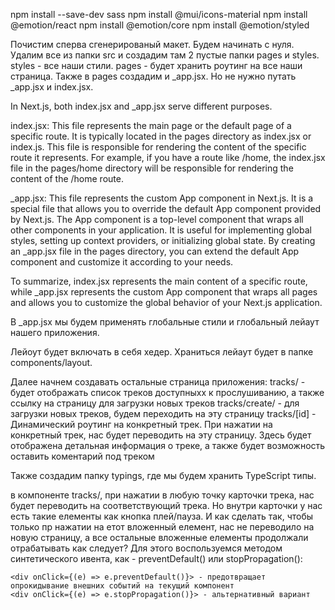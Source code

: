 npm install --save-dev sass
npm install @mui/icons-material
npm install @emotion/react
npm install @emotion/core
npm install @emotion/styled

Почистим сперва сгенерированый макет. Будем начинать с нуля. Удалим все из папки src и создадим там 2 пустые папки pages и styles. styles - все наши стили. pages - будет хранить роутинг на все наши страница. Также в pages создадим и _app.jsx. Но не нужно путать _app.jsx и index.jsx.

In Next.js, both index.jsx and _app.jsx serve different purposes.

index.jsx: This file represents the main page or the default page of a specific route. It is typically located in the pages directory as index.jsx or index.js. This file is responsible for rendering the content of the specific route it represents. For example, if you have a route like /home, the index.jsx file in the pages/home directory will be responsible for rendering the content of the /home route.

_app.jsx: This file represents the custom App component in Next.js. It is a special file that allows you to override the default App component provided by Next.js. The App component is a top-level component that wraps all other components in your application. It is useful for implementing global styles, setting up context providers, or initializing global state. By creating an _app.jsx file in the pages directory, you can extend the default App component and customize it according to your needs.

To summarize, index.jsx represents the main content of a specific route, while _app.jsx represents the custom App component that wraps all pages and allows you to customize the global behavior of your Next.js application.

В _app.jsx мы будем применять глобальные стили и глобальный лейаут нашего приложения.

Лейоут будет включать в себя хедер. Храниться лейаут будет в папке components/layout.

Далее начнем создавать остальные страница приложения:
    tracks/ - будет отображать список треков доступныхх к прослушиванию, а также ссылку на страницу для загрузки новых треков
    tracks/create/ - для загрузки новых треков, будем переходить на эту страницу
    tracks/[id] - Динамический роутинг на конкретный трек. При нажатии на конкретный трек, нас будет переводить на эту страницу. Здесь будет отображена детальная информация о треке, а также будет возможность оставить коментарий под треком

Также создадим папку typings, где мы будем хранить TypeScript типы.

в компоненте tracks/, при нажатии в любую точку карточки трека, нас будет переводить на соответствующий трека. Но внутри карточки у нас есть такие елементы как кнопка плей/пауза. И как сделать так, чтобы только пр нажатии на етот вложенный елемент, нас не переводило на новую страницу, а все остальные вложенные елементы продолжали отрабатывать как следует? Для этого воспользуемся методом синтетического ивента, как - preventDefault() или stopPropagation():
```
<div onClick={(e) => e.preventDefault()}> - предотвращает опрокидывание внешних событий на текущий компонент
<div onClick={(e) => e.stopPropagation()}> - альтернативный вариант
```